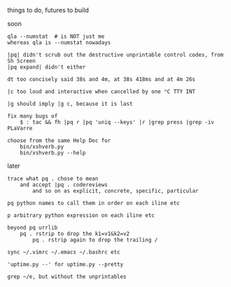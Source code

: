 things to do, futures to build

soon

    qla --numstat  # is NOT just me
    whereas qla is --numstat nowadays

    |pq| didn't scrub out the destructive unprintable control codes, from Sh Screen
    |pq expand| didn't either

    dt too concisely said 38s and 4m, at 38s 418ms and at 4m 26s

    |c too loud and interactive when cancelled by one ⌃C TTY INT

    |g should imply |g c, because it is last

    fix many bugs of
        $ : tac && fh |pq r |pq 'uniq --keys' |r |grep press |grep -iv PLaVarre

    choose from the same Help Doc for
        bin/xshverb.py
        bin/xshverb.py --help

later

    trace what pq . chose to mean
        and accept |pq . codereviews
            and so on as explicit, concrete, specific, particular

    pq python names to call them in order on each iline etc

    p arbitrary python expression on each iline etc

    beyond pq urrlib
        pq . rstrip to drop the k1=v1&k2=v2
            pq . rstrip again to drop the trailing /

    sync ~/.vimrc ~/.emacs ~/.bashrc etc

    'uptime.py --' for uptime.py --pretty

    grep ~/e, but without the unprintables
